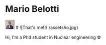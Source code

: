# Mario Belotti

<img src="./assets/io.jpg" alt="drawing" width="30"/>
# ![That's me!](./assets/io.jpg)

Hi,
I'm a Phd student in Nuclear engineering ☢️
